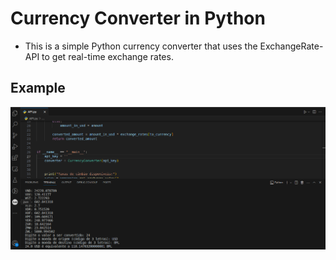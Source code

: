 # Currency Converter in Python

- This is a simple Python currency converter that uses the ExchangeRate-API to get real-time exchange rates.

## Example

![png](example.png)